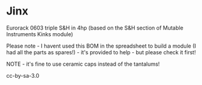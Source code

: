 # Jinx
Eurorack 0603 triple S&amp;H in 4hp (based on the S&H section of Mutable Instruments Kinks module)

Please note - I havent used this BOM in the spreadsheet to build a module (I had all the parts as spares!) - it's provided to help - but please check it first!

NOTE - it's fine to use ceramic caps instead of the tantalums!

cc-by-sa-3.0
